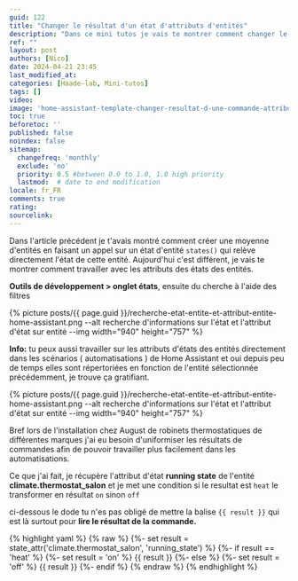 ```yaml
---
guid: 122
title: "Changer le résultat d'un état d'attributs d'entités"
description: "Dans ce mini tutos je vais te montrer comment changer le résultat d'un état d'attribut d'entité par une autre grâce aux templates dans Home Assistant"
ref: ""
layout: post
authors: [Nico]
date: 2024-04-21 23:45
last_modified_at: 
categories: [Haade-lab, Mini-tutos]
tags: []
video: 
image: 'home-assistant-template-changer-resultat-d-une-commande-attributs-entite-par-une-autre-mini-tutos-haade-lab.png'
toc: true
beforetoc: ''
published: false
noindex: false
sitemap:
  changefreq: 'monthly'
  exclude: 'no'
  priority: 0.5 #between 0.0 to 1.0, 1.0 high priority
  lastmod:  # date to end modification
locale: fr_FR
comments: true
rating:  
sourcelink:
---
```


Dans l'article précédent je t'avais montré comment créer une moyenne d'entités en faisant un appel sur un état d'entité ```states()``` qui relève directement l'état de cette entité. Aujourd'hui c'est différent, je vais te montrer comment travailler avec les attributs des états des entités.

**Outils de développement > onglet états**, ensuite du cherche à l'aide des filtres 

{% picture posts/{{ page.guid }}/recherche-etat-entite-et-attribut-entite-home-assistant.png --alt recherche d'informations sur l'état et l'attribut d'état sur entité --img width="940" height="757" %}

**Info:** tu peux aussi travailler sur les attributs d'états des entités directement dans les scénarios ( automatisations ) de Home Assistant et oui depuis peu de temps elles sont répertoriées en fonction de l'entité sélectionnée précédemment, je trouve ça gratifiant.

{% picture posts/{{ page.guid }}/recherche-etat-entite-et-attribut-entite-home-assistant.png --alt recherche d'informations sur l'état et l'attribut d'état sur entité --img width="940" height="757" %}

Bref lors de l'installation chez August de robinets thermostatiques de différentes marques j'ai eu besoin d'uniformiser les résultats de commandes afin de pouvoir travailler plus facilement dans les automatisations.

Ce que j'ai fait, je récupère l'attribut d'état **running state** de l'entité **climate.thermostat_salon** et je met une condition si le resultat est ```heat``` le transformer en résultat ```on``` sinon ```off```

ci-dessous le dode tu n'es pas obligé de mettre la balise ```{{ result }}``` qui est là surtout pour **lire le résultat de la commande.**

{% highlight yaml %}
{% raw %}
{%- set result = state_attr('climate.thermostat_salon', 'running_state') %}
{%- if result == 'heat' %}
{%- set result = 'on' %}
{{ result }}
{%- else %}
{%- set result = 'off' %}
{{ result }}
{%- endif %}
{% endraw %}
{% endhighlight %}

